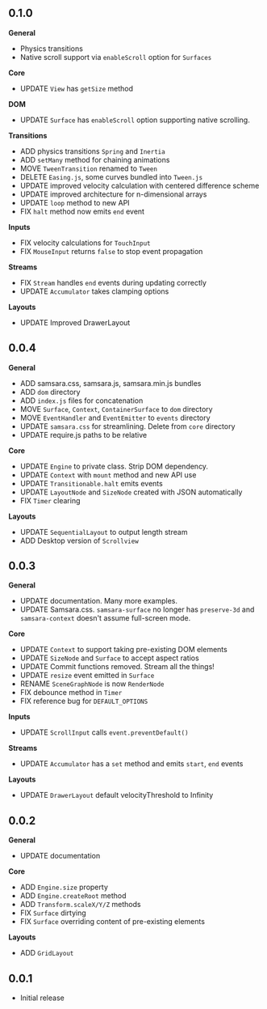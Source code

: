 ## 0.1.0

**General**
- Physics transitions
- Native scroll support via `enableScroll` option for `Surfaces`

**Core**
- UPDATE `View` has `getSize` method

**DOM**
- UPDATE `Surface` has `enableScroll` option supporting native scrolling. 

**Transitions**
- ADD physics transitions `Spring` and `Inertia`
- ADD `setMany` method for chaining animations
- MOVE `TweenTransition` renamed to `Tween`
- DELETE `Easing.js`, some curves bundled into `Tween.js`
- UPDATE improved velocity calculation with centered difference scheme
- UPDATE improved architecture for n-dimensional arrays
- UPDATE `loop` method to new API
- FIX `halt` method now emits `end` event

**Inputs**
 - FIX velocity calculations for `TouchInput`
 - FIX `MouseInput` returns `false` to stop event propagation

**Streams**

- FIX `Stream` handles `end` events during updating correctly
- UPDATE `Accumulator` takes clamping options

**Layouts**
- UPDATE Improved DrawerLayout

## 0.0.4

**General**

- ADD samsara.css, samsara.js, samsara.min.js bundles
- ADD `dom` directory
- ADD `index.js` files for concatenation
- MOVE `Surface`, `Context`, `ContainerSurface` to `dom` directory
- MOVE `EventHandler` and `EventEmitter` to `events` directory
- UPDATE `samsara.css` for streamlining. Delete from `core` directory
- UPDATE require.js paths to be relative
 
**Core**

- UPDATE `Engine` to private class. Strip DOM dependency.
- UPDATE `Context` with `mount` method and new API use
- UPDATE `Transitionable.halt` emits events
- UPDATE `LayoutNode` and `SizeNode` created with JSON automatically
- FIX `Timer` clearing

**Layouts**

- UPDATE `SequentialLayout` to output length stream
- ADD Desktop version of `Scrollview`

## 0.0.3

**General**

- UPDATE documentation. Many more examples. 
- UPDATE Samsara.css. `samsara-surface` no longer has `preserve-3d` and
 `samsara-context` doesn't assume full-screen mode.

**Core**

- UPDATE `Context` to support taking pre-existing DOM elements 
- UPDATE `SizeNode` and `Surface` to accept aspect ratios
- UPDATE Commit functions removed. Stream all the things!
- UPDATE `resize` event emitted in `Surface`
- RENAME `SceneGraphNode` is now `RenderNode`
- FIX debounce method in `Timer`
- FIX reference bug for `DEFAULT_OPTIONS`

**Inputs**

- UPDATE `ScrollInput` calls `event.preventDefault()`

**Streams**

- UPDATE `Accumulator` has a `set` method and emits `start`, `end` events

**Layouts**

- UPDATE `DrawerLayout` default velocityThreshold to Infinity

## 0.0.2

**General**

- UPDATE documentation
	
**Core**

- ADD `Engine.size` property
- ADD `Engine.createRoot` method
- ADD `Transform.scaleX/Y/Z` methods
- FIX `Surface` dirtying
- FIX `Surface` overriding content of pre-existing elements
	
**Layouts**

- ADD `GridLayout`

## 0.0.1

- Initial release